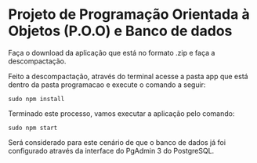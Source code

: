 # Projeto de Programação Orientada à Objetos (P.O.O) e Banco de dados

Faça o download da aplicação que está no formato .zip e faça a descompactação.

Feito a descompactação, através do terminal acesse a pasta app que está dentro da pasta programacao e execute o comando a seguir:
```ssh
sudo npm install
```
Terminado este processo, vamos executar a aplicação pelo comando:
```ssh
sudo npm start
```

Será considerado para este cenário de que o banco de dados já foi configurado através da interface do PgAdmin 3 do PostgreSQL.
